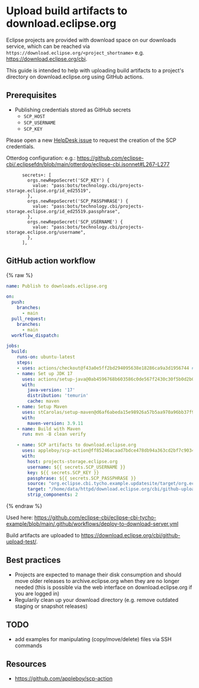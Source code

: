 # Upload build artifacts to download.eclipse.org

Eclipse projects are provided with download space on our downloads service, which can be reached via `https://download.eclipse.org/<project_shortname>` e.g. https://download.eclipse.org/cbi.

This guide is intended to help with uploading build artifacts to a project's directory on download.eclipse.org using GitHub actions.

## Prerequisites

* Publishing credentials stored as GitHub secrets
  * `SCP_HOST`
  * `SCP_USERNAME`
  * `SCP_KEY`

Please open a new [HelpDesk issue](https://gitlab.eclipse.org/eclipsefdn/helpdesk/-/issues/new) to request the creation of the SCP credentials.

Otterdog configuration: e.g.: https://github.com/eclipse-cbi/.eclipsefdn/blob/main/otterdog/eclipse-cbi.jsonnet#L267-L277

```
      secrets+: [
        orgs.newRepoSecret('SCP_KEY') {
          value: "pass:bots/technology.cbi/projects-storage.eclipse.org/id_ed25519",
        },
        orgs.newRepoSecret('SCP_PASSPHRASE') {
          value: "pass:bots/technology.cbi/projects-storage.eclipse.org/id_ed25519.passphrase",
        },
        orgs.newRepoSecret('SCP_USERNAME') {
          value: "pass:bots/technology.cbi/projects-storage.eclipse.org/username",
        },
      ],
```

## GitHub action workflow

{% raw %}
```yaml
name: Publish to downloads.eclipse.org

on:
  push:
    branches:
      - main
  pull_request:
    branches:
      - main
  workflow_dispatch:

jobs:
  build:
    runs-on: ubuntu-latest
    steps:
    - uses: actions/checkout@f43a0e5ff2bd294095638e18286ca9a3d1956744 # v3.6.0
    - name: Set up JDK 17
      uses: actions/setup-java@0ab4596768b603586c0de567f2430c30f5b0d2b0 # v3.13.0
      with:
        java-version: '17'
        distribution: 'temurin'
        cache: maven
    - name: Setup Maven
      uses: stCarolas/setup-maven@d6af6abeda15e98926a57b5aa970a96bb37f97d1 # v5
      with:
        maven-version: 3.9.11
    - name: Build with Maven
      run: mvn -B clean verify

    - name: SCP artifacts to download.eclipse.org
      uses: appleboy/scp-action@ff85246acaad7bdce478db94a363cd2bf7c90345 # v1
      with:
        host: projects-storage.eclipse.org
        username: ${{ secrets.SCP_USERNAME }}
        key: ${{ secrets.SCP_KEY }}
        passphrase: ${{ secrets.SCP_PASSPHRASE }}
        source: "org.eclipse.cbi.tycho.example.updatesite/target/org.eclipse.cbi.tycho.example.updatesite-*.zip"
        target: "/home/data/httpd/download.eclipse.org/cbi/github-upload-test/"
        strip_components: 2

```
{% endraw %}

Used here: https://github.com/eclipse-cbi/eclipse-cbi-tycho-example/blob/main/.github/workflows/deploy-to-download-server.yml

Build artifacts are uploaded to https://download.eclipse.org/cbi/github-upload-test/.

## Best practices

* Projects are expected to manage their disk consumption and should move older releases to archive.eclipse.org when they are no longer needed (this is possible via the web interface on download.eclipse.org if you are logged in)
* Regularily clean up your download directory (e.g. remove outdated staging or snapshot releases)

## TODO

* add examples for manipulating (copy/move/delete) files via SSH commands

## Resources

* https://github.com/appleboy/scp-action

